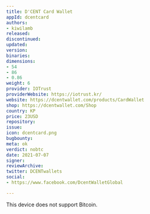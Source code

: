 ```yaml
---
title: D'CENT Card Wallet
appId: dcentcard
authors:
- kiwilamb
released: 
discontinued: 
updated: 
version: 
binaries: 
dimensions:
- 54
- 86
- 0.86
weight: 6
provider: IOTrust
providerWebsite: https://iotrust.kr/
website: https://dcentwallet.com/products/CardWallet
shop: https://dcentwallet.com/Shop
country: KP
price: 23USD
repository: 
issue: 
icon: dcentcard.png
bugbounty: 
meta: ok
verdict: nobtc
date: 2021-07-07
signer: 
reviewArchive: 
twitter: DCENTwallets
social:
- https://www.facebook.com/DcentWalletGlobal

---
```


This device does not support Bitcoin.
